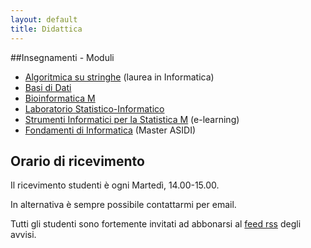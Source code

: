 ```yaml
---
layout: default
title: Didattica
---
```

##Insegnamenti - Moduli

*    [Algoritmica su stringhe](Algoritmica_su_Stringhe) (laurea in Informatica)
*    [Basi di Dati](Basi_Dati)
*    [Bioinformatica M](Bioinformatica_M)
*    [Laboratorio Statistico-Informatico](Laboratorio_Statistico-Informatico)
*    [Strumenti Informatici per la Statistica M](Strumenti_Informatici_per_la_Statistica) (e-learning)
*    [Fondamenti di Informatica](Fondamenti_di_Informatica) (Master ASIDI)


## Orario di ricevimento

Il ricevimento studenti è ogni Martedì, 14.00-15.00.

In alternativa è sempre possibile contattarmi per email.

Tutti gli studenti sono fortemente invitati ad abbonarsi al [feed rss](http://identi.ca/gianlucadellavedova/rss) degli avvisi.
